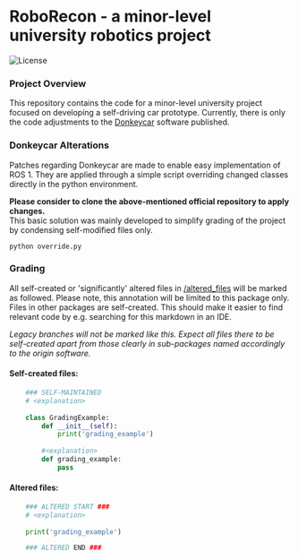 # RoboRecon - a minor-level university robotics project

![License](https://img.shields.io/badge/license-MIT-green)

### Project Overview
This repository contains the code for a minor-level university project focused on developing a self-driving car prototype.
Currently, there is only the code adjustments to the [Donkeycar](https://github.com/autorope/donkeycar) software published.

### Donkeycar Alterations
Patches regarding Donkeycar are made to enable easy implementation of ROS 1.
They are applied through a simple script overriding changed classes directly in the python environment.</p>
**Please consider to clone the above-mentioned official repository to apply changes.**<br/>
This basic solution was mainly developed to simplify grading of the project by condensing self-modified files only.

````shell
python override.py
````

### Grading
All self-created or 'significantly' altered files in [/altered_files](https://github.com/ArcticAkuma/roboRecon/tree/main/altered_files) will be marked as followed.
Please note, this annotation will be limited to this package only. Files in other packages are self-created.
This should make it easier to find relevant code by e.g. searching for this markdown in an IDE.</p>
*Legacy branches will not be marked like this. Expect all files there to be self-created 
apart from those clearly in sub-packages named accordingly to the origin software.*

#### Self-created files:
````python
    ### SELF-MAINTAINED
    # <explanation>
    
    class GradingExample:
        def __init__(self):
            print('grading_example')
        
        #<explanation>
        def grading_example:
            pass
````
#### Altered files:
````python
    ### ALTERED START ###
    # <explanation>
    
    print('grading_example')

    ### ALTERED END ###
````